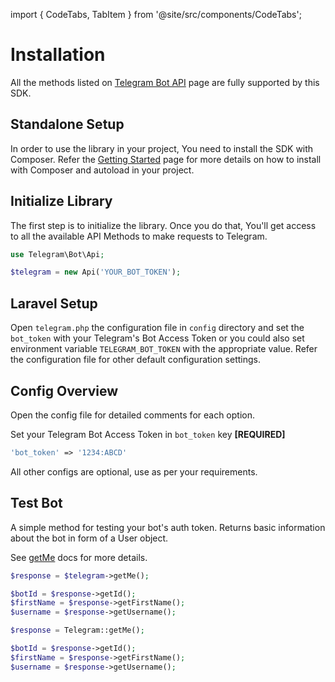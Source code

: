 import { CodeTabs, TabItem } from '@site/src/components/CodeTabs';

# Installation

All the methods listed on [Telegram Bot API](https://core.telegram.org/bots/api) page are fully supported by this SDK.

## Standalone Setup

In order to use the library in your project, You need to install the SDK with Composer. Refer the [Getting Started](doc:getting-started) page for more details on how to install with Composer and autoload in your project.

## Initialize Library

The first​ step is to initialize the library. Once you do that, You'll get access to all the available API Methods to make requests to Telegram.

```php title="Standalone"
use Telegram\Bot\Api;

$telegram = new Api('YOUR_BOT_TOKEN');
```

## Laravel Setup

Open `telegram.php` the configuration file in `config` directory and set the `bot_token` with your Telegram's Bot Access Token or you could also set environment variable `TELEGRAM_BOT_TOKEN` with the appropriate value.
Refer the configuration file for other default configuration settings.

## Config Overview

Open the config file for detailed comments for each option.

Set your Telegram Bot Access Token in `bot_token` key **[REQUIRED]**

```php title="telegram.php"
'bot_token' => '1234:ABCD'
```

All other configs are optional, use as per your requirements.

## Test Bot

A simple method for testing your bot's auth token.
Returns basic information about the bot in form of a User object.

See [getMe](https://core.telegram.org/bots/api#getme) docs for more details.

<CodeTabs>
<TabItem value="php">

```php
$response = $telegram->getMe();

$botId = $response->getId();
$firstName = $response->getFirstName();
$username = $response->getUsername();
```

</TabItem>

<TabItem value="laravel">

```php
$response = Telegram::getMe();

$botId = $response->getId();
$firstName = $response->getFirstName();
$username = $response->getUsername();
```

</TabItem>
</CodeTabs>
